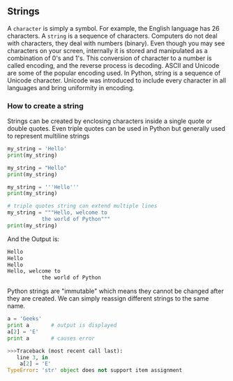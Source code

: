 ## Strings
A `character` is simply a symbol. For example, the English language has 26 characters.
A `string` is a sequence of characters.
Computers do not deal with characters, they deal with numbers (binary).
Even though you may see characters on your screen, internally it is stored and manipulated as a combination of 0's and 1's.
This conversion of character to a number is called encoding, and the reverse process is decoding. 
ASCII and Unicode are some of the popular encoding used.
In Python, string is a sequence of Unicode character.
Unicode was introduced to include every character in all languages and bring uniformity in encoding.
### How to create a string
Strings can be created by enclosing characters inside a single quote or double quotes.
Even triple quotes can be used in Python but generally used to represent multiline strings
```python
my_string = 'Hello'
print(my_string)

my_string = "Hello"
print(my_string)

my_string = '''Hello'''
print(my_string)

# triple quotes string can extend multiple lines
my_string = """Hello, welcome to
           the world of Python"""
print(my_string)
```
And the Output is:
```python
Hello
Hello
Hello
Hello, welcome to
           the world of Python

```
Python strings are "immutable" which means they cannot be changed after they are created.
We can simply reassign different strings to the same name.
```python
a = 'Geeks'
print a       # output is displayed
a[2] = 'E'
print a       # causes error

>>>Traceback (most recent call last):
   line 3, in 
    a[2] = 'E'
TypeError: 'str' object does not support item assignment

```
